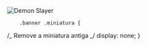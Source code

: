 <div class="miniatura">
          <img src="demon-slayer-thumbnail.jpg" alt="Demon Slayer" />
        </div>

        .banner .miniatura {

/_ Remove a miniatura antiga _/
display: none;
}
